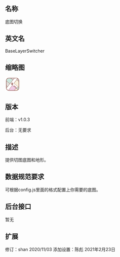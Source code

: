 ## 名称
底图切换

## 英文名
BaseLayerSwitcher

## 缩略图
![](./logo.png)

## 版本
前端：v1.0.3

后台：无要求  

## 描述
提供切图底图和地形。

## 数据规范要求
可根据config.js里面的格式配置上你需要的底图。

## 后台接口
暂无

## 扩展
修订：shan 2020/11/03
添加设置：陈彪 2021年2月23日
